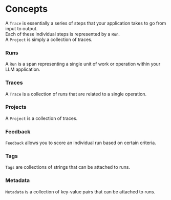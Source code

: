 # Concepts
A `Trace` is essentially a series of steps that your application takes to go from input to output.   
Each of these individual steps is represented by a `Run`.   
A `Project` is simply a collection of traces.

### Runs
A `Run` is a span representing a single unit of work or operation within your LLM application. 

### Traces
A `Trace` is a collection of runs that are related to a single operation.

### Projects
A `Project` is a collection of traces.

### Feedback
`Feedback` allows you to score an individual run based on certain criteria.

### Tags
`Tags` are collections of strings that can be attached to runs.

### Metadata
`Metadata` is a collection of key-value pairs that can be attached to runs.